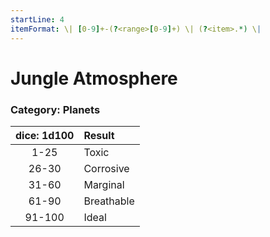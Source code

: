 ```yaml
---
startLine: 4
itemFormat: \| [0-9]+-(?<range>[0-9]+) \| (?<item>.*) \|
---
```

# Jungle Atmosphere
### Category: Planets

| dice: 1d100 | Result |
|:----:|:-------|
| 1-25 | Toxic |
| 26-30 | Corrosive |
| 31-60 | Marginal |
| 61-90 | Breathable |
| 91-100 | Ideal |